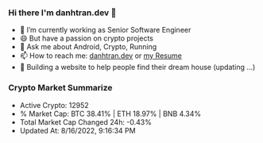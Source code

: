 ### Hi there I'm danhtran.dev 👋

- 🔭 I’m currently working as Senior Software Engineer
- 😄 But have a passion on crypto projects
- 💬 Ask me about Android, Crypto, Running 
- 📫 How to reach me: <a href="https://danhtran.dev" target="_blank">danhtran.dev</a> or <a href="Developer-Resume.pdf" target="_blank">my Resume</a>
- 🌱 Building a website to help people find their dream house (updating ...)

### Crypto Market Summarize
- Active Crypto: 12952
- % Market Cap: BTC 38.41% | ETH 18.97% | BNB 4.34%
- Total Market Cap Changed 24h: -0.43%
- Updated At: 8/16/2022, 9:16:34 PM
